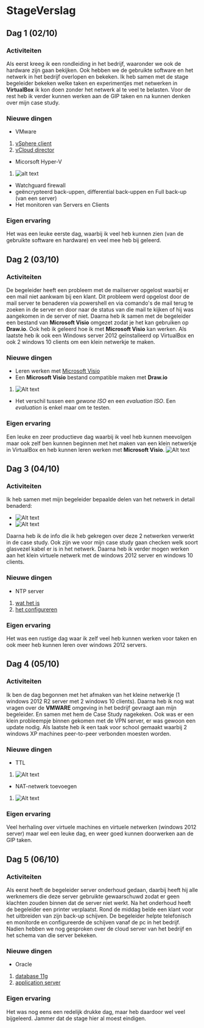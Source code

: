 # StageVerslag

## Dag 1 (02/10)

### Activiteiten
Als eerst kreeg ik een rondleiding in het bedrijf, waaronder we ook de hardware zijn gaan bekijken. Ook hebben we de gebruikte software en het netwerk in het bedrijf overlopen en bekeken. Ik heb samen met de stage begeleider bekeken welke taken en experimentjes met netwerken in **VirtualBox** ik kon doen zonder het netwerk al te veel te belasten. Voor de rest heb ik verder kunnen werken aan de GIP taken en na kunnen denken over mijn case study.

### Nieuwe dingen
* VMware
1. [vSphere client](https://my.vmware.com/en/web/vmware/info/slug/datacenter_cloud_infrastructure/vmware_vsphere/6_5)
2. [vCloud director](https://www.vmware.com/products/vcloud-director.html)
* Micorsoft Hyper-V
1. ![alt text](http://www.microsoft.com/presspass/images/features/2008/06-26Hyper-VScreenshot2-lg.jpg)
* Watchguard firewall
* geëncrypteerd back-uppen, differential back-uppen en Full back-up (van een server)
* Het monitoren van Servers en Clients

### Eigen ervaring
Het was een leuke eerste dag, waarbij ik veel heb kunnen zien (van de gebruikte software en hardware) en veel mee heb bij geleerd.

## Dag 2 (03/10)

### Activiteiten
De begeleider heeft een probleem met de mailserver opgelost waarbij er een mail niet aankwam bij een klant. Dit probleem werd opgelost door de mail server te benaderen via powershell en via comando's de mail terug te zoeken in de server en door naar de status van die mail te kijken of hij was aangekomen in de server of niet. Daarna heb ik samen met de begeleider een bestand van **Microsoft Visio** omgezet zodat je het kan gebruiken op **Draw.io**. Ook heb ik geleerd hoe ik met **Microsoft Visio** kan werken. Als laatste heb ik ook een Windows server 2012 geïnstalleerd op VirtualBox en ook 2 windows 10 clients om een klein netwerkje te maken.

### Nieuwe dingen
* Leren werken met [Microsoft Visio](https://products.office.com/nl-be/visio/microsoft-visio-plans-and-pricing-compare-visio-options)
* Een **Microsoft Visio** bestand compatible maken met **Draw.io**
1. ![Alt text](https://files.gitter.im/MichielVE-immalle/5dtn/Draw.png)
* Het verschil tussen een *gewone ISO* en een *evaluation ISO*. Een *evaluation* is enkel maar om te testen.

### Eigen ervaring
Een leuke en zeer productieve dag waarbij ik veel heb kunnen meevolgen maar ook zelf ben kunnen beginnen met het maken van een klein netwerkje in VirtualBox en heb kunnen leren werken met **Microsoft Visio**.
![Alt text](https://files.gitter.im/MichielVE-immalle/mYkB/image.png)

## Dag 3 (04/10)

### Activiteiten
Ik heb samen met mijn begeleider bepaalde delen van het netwerk in detail benaderd:
* ![Alt text](https://files.gitter.im/MichielVE-immalle/knI0/image.png)
* ![Alt text](https://files.gitter.im/MichielVE-immalle/uBLH/image.png)

Daarna heb ik de info die ik heb gekregen over deze 2 netwerken verwerkt in de case study. Ook zijn we voor mijn case study gaan checken welk soort glasvezel kabel er is in het netwerk. Daarna heb ik verder mogen werken aan het klein virtuele netwerk met de windows 2012 server en windows 10 clients.

### Nieuwe dingen
* NTP server
1. [wat het is](https://nl.wikipedia.org/wiki/Network_Time_Protocol)
2. [het configureren](http://www.sysadminlab.net/windows/configuring-ntp-on-windows-server-2012)

### Eigen ervaring
Het was een rustige dag waar ik zelf veel heb kunnen werken voor taken en ook meer heb kunnen leren over windows 2012 servers.

## Dag 4 (05/10)

### Activiteiten
Ik ben de dag begonnen met het afmaken van het kleine netwerkje (1 windows 2012 R2 server met 2 windows 10 clients). Daarna heb ik nog wat vragen over de **VMWARE** omgeving in het bedrijf  gevraagt aan mijn begeleider. En samen met hem de Case Study nagekeken. Ook was er een klein probleempje binnen gekomen met de VPN server, er was gewoon een update nodig. Als laatste heb ik een taak voor school gemaakt waarbij 2 windows XP machines peer-to-peer verbonden moesten worden.

### Nieuwe dingen
* TTL
1. ![Alt text](https://files.gitter.im/MichielVE-immalle/UpxG/image.png)
* NAT-netwerk toevoegen
1. ![Alt text](https://files.gitter.im/MichielVE-immalle/FwVf/image.png)

### Eigen ervaring
Veel herhaling over virtuele machines en virtuele netwerken (windows 2012 server) maar wel een leuke dag, en weer goed kunnen doorwerken aan de GIP taken.

## Dag 5 (06/10)

### Activiteiten
Als eerst heeft de begeleider server onderhoud gedaan, daarbij heeft hij alle werknemers die deze server gebruikte gewaarschuwd zodat er geen klachten zouden binnen dat de server niet werkt. Na het onderhoud heeft de begeleider een printer verplaatst. Rond de middag belde een klant voor het uitbreiden van zijn back-up schijven. De begeleider helpte telefonisch en monitorde en configureerde de schijven vanaf de pc in het bedrijf. Nadien hebben we nog gesproken over de cloud server van het bedrijf en het schema van die server bekeken.

### Nieuwe dingen
* Oracle
1. [database 11g](http://www.oracle.com/technetwork/database/enterprise-edition/downloads/112010-win64soft-094461.html)
2. [application server](https://www.oracle.com/middleware/weblogic/index.html)

### Eigen ervaring
Het was nog eens een redelijk drukke dag, maar heb daardoor wel veel bijgeleerd. Jammer dat de stage hier al moest eindigen.
